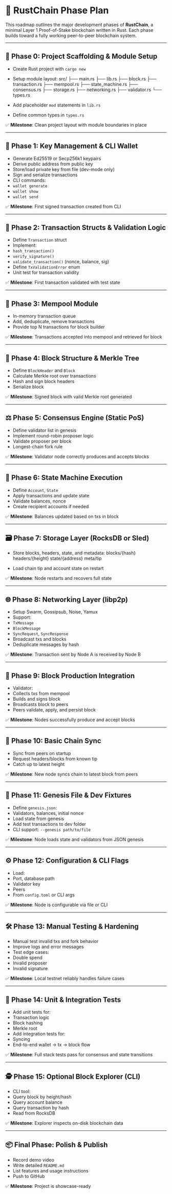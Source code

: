 # 🚧 RustChain Phase Plan

This roadmap outlines the major development phases of **RustChain**, a minimal Layer 1 Proof-of-Stake blockchain written in Rust. Each phase builds toward a fully working peer-to-peer blockchain system.

---

## 🧱 Phase 0: Project Scaffolding & Module Setup

- Create Rust project with `cargo new`
- Setup module layout:
src/
├── main.rs
├── lib.rs
├── block.rs
├── transaction.rs
├── mempool.rs
├── state_machine.rs
├── consensus.rs
├── storage.rs
├── networking.rs
├── validator.rs
└── types.rs

- Add placeholder `mod` statements in `lib.rs`
- Define common types in `types.rs`

✅ **Milestone**: Clean project layout with module boundaries in place

---

## 🔐 Phase 1: Key Management & CLI Wallet

- Generate Ed25519 or Secp256k1 keypairs
- Derive public address from public key
- Store/load private key from file (dev-mode only)
- Sign and serialize transactions
- CLI commands:
- `wallet generate`
- `wallet show`
- `wallet send`

✅ **Milestone**: First signed transaction created from CLI

---

## 🧾 Phase 2: Transaction Structs & Validation Logic

- Define `Transaction` struct
- Implement:
- `hash_transaction()`
- `verify_signature()`
- `validate_transaction()` (nonce, balance, sig)
- Define `TxValidationError` enum
- Unit test for transaction validity

✅ **Milestone**: First transaction validated with test state

---

## 🧊 Phase 3: Mempool Module

- In-memory transaction queue
- Add, deduplicate, remove transactions
- Provide top N transactions for block builder

✅ **Milestone**: Transactions accepted into mempool and retrieved for block

---

## 🧱 Phase 4: Block Structure & Merkle Tree

- Define `BlockHeader` and `Block`
- Calculate Merkle root over transactions
- Hash and sign block headers
- Serialize block

✅ **Milestone**: Signed block with valid Merkle root generated

---

## ⚖️ Phase 5: Consensus Engine (Static PoS)

- Define validator list in genesis
- Implement round-robin proposer logic
- Validate proposer per block
- Longest-chain fork rule

✅ **Milestone**: Validator node correctly produces and accepts blocks

---

## 🔁 Phase 6: State Machine Execution

- Define `Account`, `State`
- Apply transactions and update state
- Validate balances, nonce
- Create recipient accounts if needed

✅ **Milestone**: Balances updated based on txs in block

---

## 🗃️ Phase 7: Storage Layer (RocksDB or Sled)

- Store blocks, headers, state, and metadata:
blocks/{hash}
headers/{height}
state/{address}
meta/tip

- Load chain tip and account state on restart

✅ **Milestone**: Node restarts and recovers full state

---

## 🌐 Phase 8: Networking Layer (libp2p)

- Setup Swarm, Gossipsub, Noise, Yamux
- Support:
- `TxMessage`
- `BlockMessage`
- `SyncRequest`, `SyncResponse`
- Broadcast txs and blocks
- Deduplicate messages by hash

✅ **Milestone**: Transaction sent by Node A is received by Node B

---

## 🧩 Phase 9: Block Production Integration

- Validator:
- Collects txs from mempool
- Builds and signs block
- Broadcasts block to peers
- Peers validate, apply, and persist block

✅ **Milestone**: Nodes successfully produce and accept blocks

---

## 🔗 Phase 10: Basic Chain Sync

- Sync from peers on startup
- Request headers/blocks from known tip
- Catch up to latest height

✅ **Milestone**: New node syncs chain to latest block from peers

---

## 🧪 Phase 11: Genesis File & Dev Fixtures

- Define `genesis.json`:
- Validators, balances, initial nonce
- Load state from genesis
- Add test transactions to dev folder
- CLI support: `--genesis path/to/file`

✅ **Milestone**: Node loads state and validators from JSON genesis

---

## ⚙️ Phase 12: Configuration & CLI Flags

- Load:
- Port, database path
- Validator key
- Peers
- From `config.toml` or CLI args

✅ **Milestone**: Node is configurable via file or CLI

---

## 🛠️ Phase 13: Manual Testing & Hardening

- Manual test invalid txs and fork behavior
- Improve logs and error messages
- Test edge cases:
- Double spend
- Invalid proposer
- Invalid signature

✅ **Milestone**: Local testnet reliably handles failure cases

---

## 🧪 Phase 14: Unit & Integration Tests

- Add unit tests for:
- Transaction logic
- Block hashing
- Merkle root
- Add integration tests for:
- Syncing
- End-to-end wallet → tx → block flow

✅ **Milestone**: Full stack tests pass for consensus and state transitions

---

## 🕵️ Phase 15: Optional Block Explorer (CLI)

- CLI tool:
- Query block by height/hash
- Query account balance
- Query transaction by hash
- Read from RocksDB

✅ **Milestone**: Explorer inspects on-disk blockchain data

---

## 📦 Final Phase: Polish & Publish

- Record demo video
- Write detailed `README.md`
- List features and usage instructions
- Push to GitHub

✅ **Milestone**: Project is showcase-ready 
